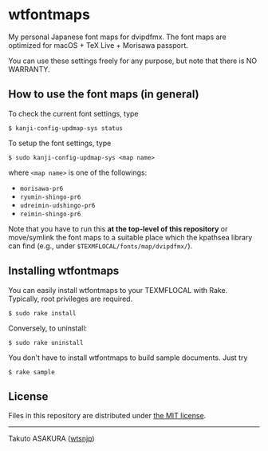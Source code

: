 # wtfontmaps

My personal Japanese font maps for dvipdfmx. The font maps are optimized for macOS + TeX Live + Morisawa passport.

You can use these settings freely for any purpose, but note that there is NO WARRANTY.

## How to use the font maps (in general)

To check the current font settings, type

```
$ kanji-config-updmap-sys status
```

To setup the font settings, type

```
$ sudo kanji-config-updmap-sys <map name>
```

where `<map name>` is one of the followings:

* `morisawa-pr6`
* `ryumin-shingo-pr6`
* `udreimin-udshingo-pr6`
* `reimin-shingo-pr6`

Note that you have to run this **at the top-level of this repository** or move/symlink the font maps to a suitable place which the kpathsea library can find (e.g., under `$TEXMFLOCAL/fonts/map/dvipdfmx/`).

## Installing wtfontmaps

You can easily install wtfontmaps to your TEXMFLOCAL with Rake. Typically, root privileges are required.

```
$ sudo rake install
```

Conversely, to uninstall:

```
$ sudo rake uninstall
```

You don't have to install wtfontmaps to build sample documents. Just try

```
$ rake sample
```

## License

Files in this repository are distributed under [the MIT license](./LICENSE).

---

Takuto ASAKURA ([wtsnjp](https://twitter.com/wtsnjp))
